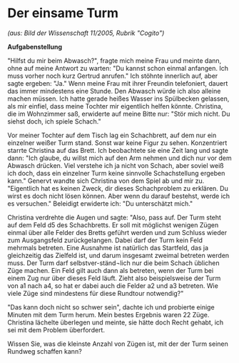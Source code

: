 Der einsame Turm
================

*(aus: Bild der Wissenschaft 11/2005, Rubrik "Cogito")*

**Aufgabenstellung**

"Hilfst du mir beim Abwasch?", fragte mich meine Frau und meinte dann, ohne auf meine Antwort zu warten: "Du kannst schon einmal anfangen. Ich muss vorher noch kurz Gertrud anrufen." Ich stöhnte innerlich auf, aber sagte ergeben: "Ja." Wenn meine Frau mit ihrer Freundin telefoniert, dauert das immer mindestens eine Stunde. Den Abwasch würde ich also alleine machen müssen. Ich hatte gerade heißes Wasser ins Spülbecken gelassen, als mir einfiel, dass meine Tochter mir eigentlich helfen könnte. Christina, die im Wohnzimmer saß, erwiderte auf meine Bitte nur: "Stör mich nicht. Du siehst doch, ich spiele Schach."

Vor meiner Tochter auf dem Tisch lag ein Schachbrett, auf dem nur ein einzelner weißer Turm stand. Sonst war keine Figur zu sehen. Konzentriert starrte Christina auf das Brett. Ich beobachtete sie eine Zeit lang und sagte dann: "Ich glaube, du willst mich auf den Arm nehmen und dich nur vor dem Abwasch drücken. Viel verstehe ich ja nicht von Schach, aber soviel weiß ich doch, dass ein einzelner Turm keine sinnvolle Schachstellung ergeben kann." Genervt wandte sich Christina von dem Spiel ab und mir zu. "Eigentlich hat es keinen Zweck, dir dieses Schachproblem zu erklären. Du wirst es doch nicht lösen können. Aber wenn du darauf bestehst, werde ich es versuchen." Beleidigt erwiderte ich: "Du unterschätzt mich."

Christina verdrehte die Augen und sagte: "Also, pass auf. Der Turm steht auf dem Feld d5 des Schachbretts. Er soll mit möglichst wenigen Zügen einmal über alle Felder des Bretts geführt werden und zum Schluss wieder zum Ausgangsfeld zurückgelangen. Dabei darf der Turm kein Feld mehrmals betreten. Eine Ausnahme ist natürlich das Startfeld, das ja gleichzeitig das Zielfeld ist, und darum insgesamt zweimal betreten werden muss. Der Turm darf selbstver-ständ¬lich nur die beim Schach üblichen Züge machen. Ein Feld gilt auch dann als betreten, wenn der Turm bei einem Zug nur über dieses Feld läuft. Zieht also beispielsweise der Turm von a1 nach a4, so hat er dabei auch die Felder a2 und a3 betreten. Wie viele Züge sind mindestens für diese Rundtour notwendig?"

"Das kann doch nicht so schwer sein", dachte ich und probierte einige Minuten mit dem Turm herum. Mein bestes Ergebnis waren 22 Züge. Christina lächelte überlegen und meinte, sie hätte doch Recht gehabt, ich sei mit dem Problem überfordert.

Wissen Sie, was die kleinste Anzahl von Zügen ist, mit der der Turm seinen Rundweg schaffen kann?

